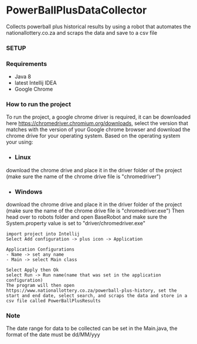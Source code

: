 # PowerBallPlusDataCollector
Collects powerball plus historical results by using a robot that automates the nationallottery.co.za and scraps the data and save to a csv file
### SETUP
### Requirements
- Java 8
- latest Intellij IDEA
- Google Chrome
### How to run the project
To run the project, a google chrome driver is required, it can be downloaded here https://chromedriver.chromium.org/downloads, select the version that matches with the version of your Google chrome browser and download the chrome drive for your operating system.
Based on the operating system your using:
- ### Linux  

download the chrome drive and place it in the driver folder of the project (make sure the name of the chrome drive file is "chromedriver")  

- ### Windows  
  
download the chrome drive and place it in the driver folder of the project (make sure the name of the chrome drive file is "chromedriver.exe")
Then head over to robots folder and open BaseRobot and make sure the System.property value is set to "driver/chromedriver.exe"

```
import project into Intellij
Select Add configuration -> plus icon -> Application

Application Configurations
- Name -> set any name
- Main -> select Main class

Select Apply then Ok
select Run -> Run name(name that was set in the application configuration)
The program will then open https://www.nationallottery.co.za/powerball-plus-history, set the start and end date, select search, and scraps the data and store in a csv file called PowerBallPlusResults
```

### Note  
The date range for data to be collected can be set in the Main.java, the format of the date must be dd/MM/yyy
